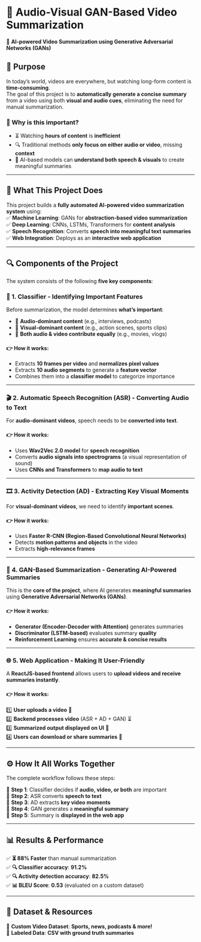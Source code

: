 # 🎥 Audio-Visual GAN-Based Video Summarization  
🚀 **AI-powered Video Summarization using Generative Adversarial Networks (GANs)**  

## 📌 Purpose  
In today’s world, videos are everywhere, but watching long-form content is **time-consuming**.  
The goal of this project is to **automatically generate a concise summary** from a video using both **visual and audio cues**, eliminating the need for manual summarization.  

### 🔹 Why is this important?  
- ⏳ Watching **hours of content** is **inefficient**  
- 🔍 Traditional methods **only focus on either audio or video**, missing **context**  
- 🤖 AI-based models can **understand both speech & visuals** to create meaningful summaries  

---

## 🎯 What This Project Does  
This project builds a **fully automated AI-powered video summarization system** using:  
✅ **Machine Learning**: GANs for **abstraction-based video summarization**  
✅ **Deep Learning**: CNNs, LSTMs, Transformers for **content analysis**  
✅ **Speech Recognition**: Converts **speech into meaningful text summaries**  
✅ **Web Integration**: Deploys as an **interactive web application**  

---

## 🔍 Components of the Project  
The system consists of the following **five key components**:

### 📌 1. Classifier - Identifying Important Features  
Before summarization, the model determines **what’s important**:  
- 🔹 **Audio-dominant content** (e.g., interviews, podcasts)  
- 🔹 **Visual-dominant content** (e.g., action scenes, sports clips)  
- 🔹 **Both audio & video contribute equally** (e.g., movies, vlogs)  

#### 👉 How it works:  
- Extracts **10 frames per video** and **normalizes pixel values**  
- Extracts **10 audio segments** to generate a **feature vector**  
- Combines them into a **classifier model** to categorize importance  

---

### 🎬 2. Automatic Speech Recognition (ASR) - Converting Audio to Text  
For **audio-dominant videos**, speech needs to be **converted into text**.  

#### 👉 How it works:  
- Uses **Wav2Vec 2.0 model** for **speech recognition**  
- Converts **audio signals into spectrograms** (a visual representation of sound)  
- Uses **CNNs and Transformers** to **map audio to text**  

---

### 🎞️ 3. Activity Detection (AD) - Extracting Key Visual Moments  
For **visual-dominant videos**, we need to identify **important scenes**.  

#### 👉 How it works:  
- Uses **Faster R-CNN (Region-Based Convolutional Neural Networks)**  
- Detects **motion patterns and objects** in the video  
- Extracts **high-relevance frames**  

---

### 🧠 4. GAN-Based Summarization - Generating AI-Powered Summaries  
This is the **core of the project**, where AI generates **meaningful summaries** using **Generative Adversarial Networks (GANs)**.  

#### 👉 How it works:  
- **Generator (Encoder-Decoder with Attention)** generates summaries  
- **Discriminator (LSTM-based)** evaluates summary **quality**  
- **Reinforcement Learning** ensures **accurate & concise results**  

---

### 🌐 5. Web Application - Making It User-Friendly  
A **ReactJS-based frontend** allows users to **upload videos and receive summaries instantly**.  

#### 👉 How it works:  
1️⃣ **User uploads a video** 🎥  
2️⃣ **Backend processes video** (ASR + AD + GAN) ⏳  
3️⃣ **Summarized output displayed on UI** 📜  
4️⃣ **Users can download or share summaries** 💾  

---

## ⚙️ How It All Works Together  
The complete workflow follows these steps:  

🔹 **Step 1**: Classifier decides if **audio, video, or both** are important  
🔹 **Step 2**: ASR converts **speech to text**  
🔹 **Step 3**: AD extracts **key video moments**  
🔹 **Step 4**: GAN generates a **meaningful summary**  
🔹 **Step 5**: Summary is **displayed in the web app**  

---

## 📊 Results & Performance  
✅ **⏳ 88% Faster** than manual summarization  
✅ **🔍 Classifier accuracy**: **91.2%**  
✅ **🔍 Activity detection accuracy**: **82.5%**  
✅ **📊 BLEU Score**: **0.53** (evaluated on a custom dataset)  

---

## 📂 Dataset & Resources  
📌 **Custom Video Dataset**: **Sports, news, podcasts & more!**  
📌 **Labeled Data**: **CSV with ground truth summaries**  



